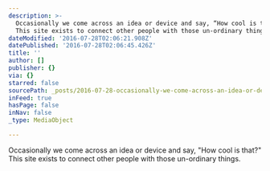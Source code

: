 ```yaml
---
description: >-
  Occasionally we come across an idea or device and say, “How cool is that?”
  This site exists to connect other people with those un-ordinary things.
dateModified: '2016-07-28T02:06:21.908Z'
datePublished: '2016-07-28T02:06:45.426Z'
title: ''
author: []
publisher: {}
via: {}
starred: false
sourcePath: _posts/2016-07-28-occasionally-we-come-across-an-idea-or-device-and-say-how.md
inFeed: true
hasPage: false
inNav: false
_type: MediaObject

---
```

Occasionally we come across an idea or device and say, "How cool is that?" This site exists to connect other people with those un-ordinary things.